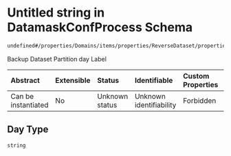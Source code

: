 # Untitled string in DatamaskConfProcess Schema

```txt
undefined#/properties/Domains/items/properties/ReverseDataset/properties/BackupDatasetPartitionLabels/properties/Day
```

Backup Dataset Partition day Label

| Abstract            | Extensible | Status         | Identifiable            | Custom Properties | Additional Properties | Access Restrictions | Defined In                                                                |
| :------------------ | :--------- | :------------- | :---------------------- | :---------------- | :-------------------- | :------------------ | :------------------------------------------------------------------------ |
| Can be instantiated | No         | Unknown status | Unknown identifiability | Forbidden         | Allowed               | none                | [datamask.schema.json\*](out/datamask.schema.json "open original schema") |

## Day Type

`string`
